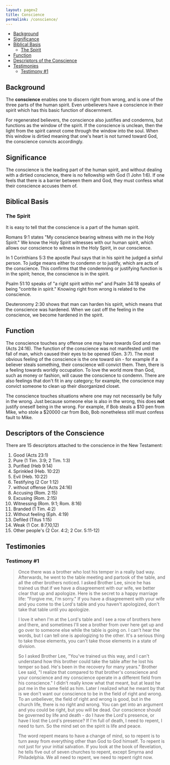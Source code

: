 ```yaml
---
layout: pagev2
title: Conscience
permalink: /conscience/
---
```

- [Background](#background)
- [Significance](#significance)
- [Biblical Basis](#biblical-basis)
  - [The Spirit](#the-spirit)
- [Function](#function)
- [Descriptors of the Conscience](#descriptors-of-the-conscience)
- [Testimonies](#testimonies)
  - [Testimony #1](#testimony-1)

## Background

The **conscience** enables one to discern right from wrong, and is one of the three parts of the human spirit. Even unbelievers have a conscience in their spirit which has this basic function of discernment. 

For regenerated believers, the conscience also justifies and condemns, but functions as the window of the spirit. If the conscience is unclean, then the light from the spirit cannot come through the window into the soul. When this window is dirtied meaning that one's heart is not turned toward God, the conscience convicts accordingly.

## Significance

The conscience is the leading part of the human spirit, and without dealing with a dirtied conscience, there is no fellowship with God (1 John 1:6). If one feels that there is a barrier between them and God, they must confess what their conscience accuses them of. 

## Biblical Basis

### The Spirit

It is easy to tell that the conscience is a part of the human spirit.

Romans 9:1 states "My conscience bearing witness with me in the Holy Spirit." We know the Holy Spirit witnesses with our human spirit, which allows our conscience to witness in the Holy Spirit, in our conscience. 

In 1 Corinthians 5:3 the apostle Paul says that in his spirit he judged a sinful person. To judge means either to condemn or to justify, which are acts of the conscience. This confirms that the condemning or justifying function is in the spirit; hence, the conscience is in the spirit. 

Psalm 51:10 speaks of "a right spirit within me" and Psalm 34:18 speaks of being "contrite in spirit." Knowing right from wrong is related to the conscience.

Deuteronomy 2:30 shows that man can harden his spirit, which means that the conscience was hardened. When we cast off the feeling in the conscience, we become hardened in the spirit.

## Function

The conscience touches any offense one may have towards God and man (Acts 24:16). The function of the conscience was not manifested until the fall of man, which caused their eyes to be opened (Gen. 3:7). The most obvious feeling of the conscience is the one toward sin - for example if a believer steals something, their conscience will convict them. Then, there is a feeling towards worldly occupation. To love the world more than God, such as money or fashion, will cause the conscience to condemn. There are also feelings that don't fit in any category; for example, the conscience may convict someone to clean up their disorganized closet.  

The conscience touches situations where one may not necessarily be fully in the wrong. Just because someone else is also in the wrong, this does **not** justify oneself being in the wrong. For example, if Bob steals a $10 pen from Mike, who stole a $20000 car from Bob, Bob nonetheless still must confess fault to Mike.

## Descriptors of the Conscience

There are 15 descriptors attached to the conscience in the New Testament:

1. Good (Acts 23:1)
2. Pure (1 Tim. 3:9; 2 Tim. 1:3)
3. Purified (Heb 9:14)
4. Sprinkled (Heb. 10:22)
5. Evil (Heb. 10:22)
6. Testifying (2 Cor 1:12)
7. without offense (Acts 24:16)
8. Accusing (Rom. 2:15)
9. Excusing (Rom. 2:15)
10. Witnessing (Rom. 9:1; Rom. 8:16)
11. Branded (1 Tim. 4:2)
12. Without feeling (Eph. 4:19)
13. Defiled  (Titus 1:15)
14. Weak (1 Cor. 8:7,10,12)
15. Other people's (2 Cor. 4:2; 2 Cor. 5:11-12)

## Testimonies

### Testimony #1

>Once there was a brother who lost his temper in a really bad way. Afterwards, he went to the table meeting and partook of the table, and all the other brothers noticed. I asked Brother Lee, since he has trained us that if we have a disagreement with our wife, we better clear that up and apologize. Here is the secret to a happy marriage life: "Forgive me, I'm sorry." If you have a disagreement with your wife and you come to the Lord's table and you haven't apologized, don't take that table until you apologize.
>
>I love it when I'm at the Lord's table and I see a row of brothers here and there, and sometimes I'll see a brother from over here get up and go over to someone else while the table is going on. I can't hear the words, but I can tell one is apologizing to the other. It's a serious thing to take those elements, you can't take those elements in a state of division.
>
>So I asked Brother Lee, "You've trained us this way, and I can't understand how this brother could take the table after he lost his temper so bad. He's been in the recovery for many years." Brother Lee said, "I realize that compared to that brother's conscience and your conscience and my conscience operate in a different field from his conscience." I didn't really know what that meant, but at least he put me in the same field as him. Later I realized what he meant by that is we don't want our conscience to be in the field of right and wrong. To an unbeliever, the field of right and wrong is good, but in the church life, there is no right and wrong. You can get into an argument and you could be right, but you will be dead. Our conscience should be governed by life and death - do I have the Lord's presence, or have I lost the Lord's presence? If I'm full of death, I need to repent, I need to turn. So the mind set on the spirit is life and peace.
>
>The word repent means to have a change of mind, so to repent is to turn away from everything other than God to God himself. To repent is not just for your initial salvation. If you look at the book of Revelation, he tells five out of seven churches to repent, except Smyrna and Philadelphia. We all need to repent, we need to repent right now.



